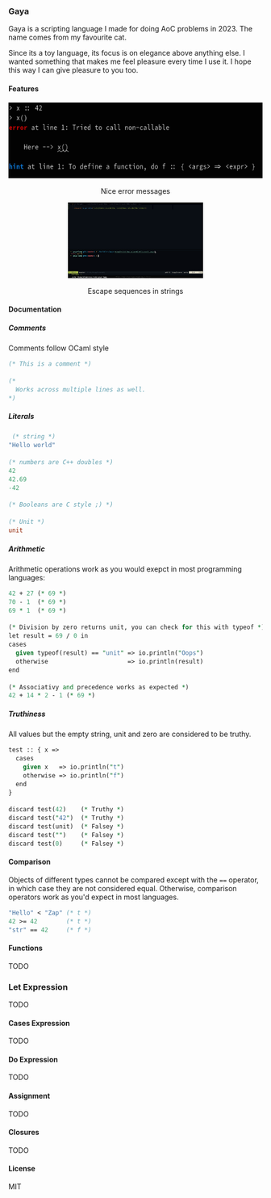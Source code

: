 ### Gaya

Gaya is a scripting language I made for doing AoC problems in 2023.
The name comes from my favourite cat.

Since its a toy language, its focus is on elegance above anything else. I
wanted something that makes me feel pleasure every time I use it. I hope this
way I can give pleasure to you too.

#### Features

<p align="center">
  <img src="./assets/demo/nice_errors.png" alt="nice errors" height="150" />
</p>
<p align="center">Nice error messages</p>

<p align="center">
  <img src="./assets/demo/escape_sequences.png" alt="escape sequences" height="150" />
</p>
<p align="center">Escape sequences in strings</p>

#### Documentation

##### Comments

Comments follow OCaml style

```ocaml
(* This is a comment *)

(*
  Works across multiple lines as well.
*)
```

##### Literals

```ocaml
 (* string *)
"Hello world"

(* numbers are C++ doubles *)
42
42.69
-42

(* Booleans are C style ;) *)

(* Unit *)
unit
```

##### Arithmetic

Arithmetic operations work as you would exepct in most programming languages:

```perl
42 + 27 (* 69 *)
70 - 1  (* 69 *)
69 * 1  (* 69 *)

(* Division by zero returns unit, you can check for this with typeof *)
let result = 69 / 0 in
cases
  given typeof(result) == "unit" => io.println("Oops")
  otherwise                      => io.println(result)
end

(* Associativy and precedence works as expected *)
42 + 14 * 2 - 1 (* 69 *)
```

##### Truthiness

All values but the empty string, unit and zero are considered to be truthy.

```perl
test :: { x =>
  cases
    given x   => io.println("t")
    otherwise => io.println("f")
  end
}

discard test(42)    (* Truthy *)
discard test("42")  (* Truthy *)
discard test(unit)  (* Falsey *)
discard test("")    (* Falsey *)
discard test(0)     (* Falsey *)
```

#### Comparison

Objects of different types cannot be compared except with the `==` operator, in
which case they are not considered equal. Otherwise, comparison operators work
as you'd expect in most languages.

```ocaml
"Hello" < "Zap" (* t *)
42 >= 42        (* t *)
"str" == 42     (* f *)
```

#### Functions

TODO

### Let Expression

TODO

#### Cases Expression

TODO

#### Do Expression

TODO

#### Assignment

TODO

#### Closures

TODO

#### License

MIT
